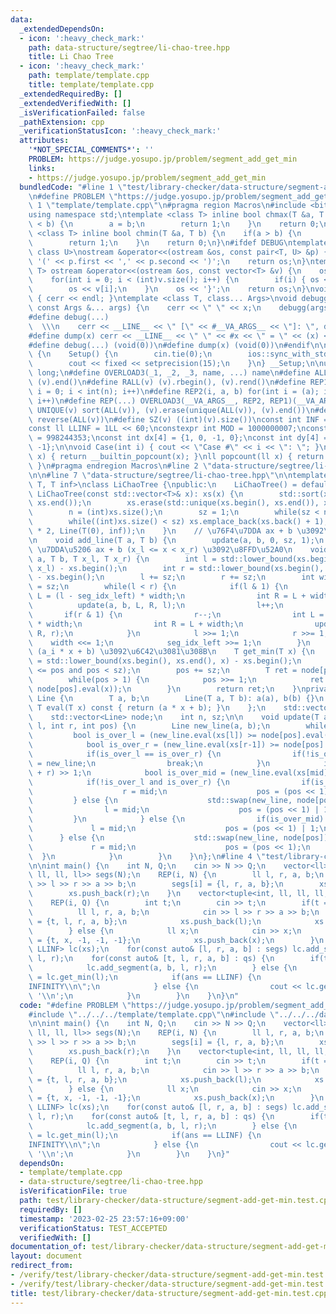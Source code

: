 ```yaml
---
data:
  _extendedDependsOn:
  - icon: ':heavy_check_mark:'
    path: data-structure/segtree/li-chao-tree.hpp
    title: Li Chao Tree
  - icon: ':heavy_check_mark:'
    path: template/template.cpp
    title: template/template.cpp
  _extendedRequiredBy: []
  _extendedVerifiedWith: []
  _isVerificationFailed: false
  _pathExtension: cpp
  _verificationStatusIcon: ':heavy_check_mark:'
  attributes:
    '*NOT_SPECIAL_COMMENTS*': ''
    PROBLEM: https://judge.yosupo.jp/problem/segment_add_get_min
    links:
    - https://judge.yosupo.jp/problem/segment_add_get_min
  bundledCode: "#line 1 \"test/library-checker/data-structure/segment-add-get-min.test.cpp\"\
    \n#define PROBLEM \"https://judge.yosupo.jp/problem/segment_add_get_min\"\n#line\
    \ 1 \"template/template.cpp\"\n#pragma region Macros\n#include <bits/stdc++.h>\n\
    using namespace std;\ntemplate <class T> inline bool chmax(T &a, T b) {\n    if(a\
    \ < b) {\n        a = b;\n        return 1;\n    }\n    return 0;\n}\ntemplate\
    \ <class T> inline bool chmin(T &a, T b) {\n    if(a > b) {\n        a = b;\n\
    \        return 1;\n    }\n    return 0;\n}\n#ifdef DEBUG\ntemplate <class T,\
    \ class U>\nostream &operator<<(ostream &os, const pair<T, U> &p) {\n    os <<\
    \ '(' << p.first << ',' << p.second << ')';\n    return os;\n}\ntemplate <class\
    \ T> ostream &operator<<(ostream &os, const vector<T> &v) {\n    os << '{';\n\
    \    for(int i = 0; i < (int)v.size(); i++) {\n        if(i) { os << ','; }\n\
    \        os << v[i];\n    }\n    os << '}';\n    return os;\n}\nvoid debugg()\
    \ { cerr << endl; }\ntemplate <class T, class... Args>\nvoid debugg(const T &x,\
    \ const Args &... args) {\n    cerr << \" \" << x;\n    debugg(args...);\n}\n\
    #define debug(...)                                                           \
    \  \\\n    cerr << __LINE__ << \" [\" << #__VA_ARGS__ << \"]: \", debugg(__VA_ARGS__)\n\
    #define dump(x) cerr << __LINE__ << \" \" << #x << \" = \" << (x) << endl\n#else\n\
    #define debug(...) (void(0))\n#define dump(x) (void(0))\n#endif\n\nstruct Setup\
    \ {\n    Setup() {\n        cin.tie(0);\n        ios::sync_with_stdio(false);\n\
    \        cout << fixed << setprecision(15);\n    }\n} __Setup;\n\nusing ll = long\
    \ long;\n#define OVERLOAD3(_1, _2, _3, name, ...) name\n#define ALL(v) (v).begin(),\
    \ (v).end()\n#define RALL(v) (v).rbegin(), (v).rend()\n#define REP1(i, n) for(int\
    \ i = 0; i < int(n); i++)\n#define REP2(i, a, b) for(int i = (a); i < int(b);\
    \ i++)\n#define REP(...) OVERLOAD3(__VA_ARGS__, REP2, REP1)(__VA_ARGS__)\n#define\
    \ UNIQUE(v) sort(ALL(v)), (v).erase(unique(ALL(v)), (v).end())\n#define REVERSE(v)\
    \ reverse(ALL(v))\n#define SZ(v) ((int)(v).size())\nconst int INF = 1 << 30;\n\
    const ll LLINF = 1LL << 60;\nconstexpr int MOD = 1000000007;\nconstexpr int MOD2\
    \ = 998244353;\nconst int dx[4] = {1, 0, -1, 0};\nconst int dy[4] = {0, 1, 0,\
    \ -1};\n\nvoid Case(int i) { cout << \"Case #\" << i << \": \"; }\nint popcount(int\
    \ x) { return __builtin_popcount(x); }\nll popcount(ll x) { return __builtin_popcountll(x);\
    \ }\n#pragma endregion Macros\n#line 2 \"data-structure/segtree/li-chao-tree.hpp\"\
    \n\n#line 7 \"data-structure/segtree/li-chao-tree.hpp\"\n\ntemplate <typename\
    \ T, T inf>\nclass LiChaoTree {\npublic:\n    LiChaoTree() = default;\n    explicit\
    \ LiChaoTree(const std::vector<T>& x): xs(x) {\n        std::sort(xs.begin(),\
    \ xs.end());\n        xs.erase(std::unique(xs.begin(), xs.end()), xs.end());\n\
    \        n = (int)xs.size();\n        sz = 1;\n        while(sz < n) sz <<= 1;\n\
    \        while((int)xs.size() < sz) xs.emplace_back(xs.back() + 1);\n        node.resize(sz\
    \ * 2, Line(T(0), inf));\n    }\n    // \u76F4\u7DDA ax + b \u3092\u8FFD\u52A0\
    \n    void add_line(T a, T b) {\n        update(a, b, 0, sz, 1);\n    }\n    //\
    \ \u7DDA\u5206 ax + b (x_l <= x < x_r) \u3092\u8FFD\u52A0\n    void add_segment(T\
    \ a, T b, T x_l, T x_r) {\n        int l = std::lower_bound(xs.begin(), xs.end(),\
    \ x_l) - xs.begin();\n        int r = std::lower_bound(xs.begin(), xs.end(), x_r)\
    \ - xs.begin();\n        l += sz;\n        r += sz;\n        int width = 1, seg_idx_left\
    \ = sz;\n        while(l < r) {\n            if(l & 1) {\n                int\
    \ L = (l - seg_idx_left) * width;\n                int R = L + width;\n      \
    \          update(a, b, L, R, l);\n                l++;\n            }\n     \
    \       if(r & 1) {\n                r--;\n                int L = (r - seg_idx_left)\
    \ * width;\n                int R = L + width;\n                update(a, b, L,\
    \ R, r);\n            }\n            l >>= 1;\n            r >>= 1;\n        \
    \    width <<= 1;\n            seg_idx_left >>= 1;\n        }\n    }\n    // min_{i}\
    \ (a_i * x + b) \u3092\u6C42\u3081\u308B\n    T get_min(T x) {\n        int pos\
    \ = std::lower_bound(xs.begin(), xs.end(), x) - xs.begin();\n        assert(0\
    \ <= pos and pos < sz);\n        pos += sz;\n        T ret = node[pos].eval(x);\n\
    \        while(pos > 1) {\n            pos >>= 1;\n            ret = std::min(ret,\
    \ node[pos].eval(x));\n        }\n        return ret;\n    }\nprivate:\n    struct\
    \ Line {\n        T a, b;\n        Line(T a, T b): a(a), b(b) {}\n        inline\
    \ T eval(T x) const { return (a * x + b); }\n    };\n    std::vector<T> xs;\n\
    \    std::vector<Line> node;\n    int n, sz;\n\n    void update(T a, T b, int\
    \ l, int r, int pos) {\n        Line new_line(a, b);\n        while(1) {\n   \
    \         bool is_over_l = (new_line.eval(xs[l]) >= node[pos].eval(xs[l]));\n\
    \            bool is_over_r = (new_line.eval(xs[r-1]) >= node[pos].eval(xs[r-1]));\n\
    \            if(is_over_l == is_over_r) {\n                if(!is_over_l) node[pos]\
    \ = new_line;\n                break;\n            }\n            int mid = (l\
    \ + r) >> 1;\n            bool is_over_mid = (new_line.eval(xs[mid]) >= node[pos].eval(xs[mid]));\n\
    \            if(!is_over_l and is_over_r) {\n                if(is_over_mid) {\n\
    \                    r = mid;\n                    pos = (pos << 1);\n       \
    \         } else {\n                    std::swap(new_line, node[pos]);\n    \
    \                l = mid;\n                    pos = (pos << 1) | 1;\n       \
    \         }\n            } else {\n                if(is_over_mid) {\n       \
    \             l = mid;\n                    pos = (pos << 1) | 1;\n          \
    \      } else {\n                    std::swap(new_line, node[pos]);\n       \
    \             r = mid;\n                    pos = (pos << 1);\n              \
    \  }\n            }\n        }\n    }\n};\n#line 4 \"test/library-checker/data-structure/segment-add-get-min.test.cpp\"\
    \n\nint main() {\n    int N, Q;\n    cin >> N >> Q;\n    vector<ll> xs;\n    vector<tuple<ll,\
    \ ll, ll, ll>> segs(N);\n    REP(i, N) {\n        ll l, r, a, b;\n        cin\
    \ >> l >> r >> a >> b;\n        segs[i] = {l, r, a, b};\n        xs.push_back(l);\n\
    \        xs.push_back(r);\n    }\n    vector<tuple<int, ll, ll, ll, ll>> qs(Q);\n\
    \    REP(i, Q) {\n        int t;\n        cin >> t;\n        if(t == 0) {\n  \
    \          ll l, r, a, b;\n            cin >> l >> r >> a >> b;\n            qs[i]\
    \ = {t, l, r, a, b};\n            xs.push_back(l);\n            xs.push_back(r);\n\
    \        } else {\n            ll x;\n            cin >> x;\n            qs[i]\
    \ = {t, x, -1, -1, -1};\n            xs.push_back(x);\n        }\n    }\n    LiChaoTree<ll,\
    \ LLINF> lc(xs);\n    for(const auto& [l, r, a, b] : segs) lc.add_segment(a, b,\
    \ l, r);\n    for(const auto& [t, l, r, a, b] : qs) {\n        if(t == 0) {\n\
    \            lc.add_segment(a, b, l, r);\n        } else {\n            ll ans\
    \ = lc.get_min(l);\n            if(ans == LLINF) {\n                cout << \"\
    INFINITY\\n\";\n            } else {\n                cout << lc.get_min(l) <<\
    \ '\\n';\n            }\n        }\n    }\n}\n"
  code: "#define PROBLEM \"https://judge.yosupo.jp/problem/segment_add_get_min\"\n\
    #include \"../../../template/template.cpp\"\n#include \"../../../data-structure/segtree/li-chao-tree.hpp\"\
    \n\nint main() {\n    int N, Q;\n    cin >> N >> Q;\n    vector<ll> xs;\n    vector<tuple<ll,\
    \ ll, ll, ll>> segs(N);\n    REP(i, N) {\n        ll l, r, a, b;\n        cin\
    \ >> l >> r >> a >> b;\n        segs[i] = {l, r, a, b};\n        xs.push_back(l);\n\
    \        xs.push_back(r);\n    }\n    vector<tuple<int, ll, ll, ll, ll>> qs(Q);\n\
    \    REP(i, Q) {\n        int t;\n        cin >> t;\n        if(t == 0) {\n  \
    \          ll l, r, a, b;\n            cin >> l >> r >> a >> b;\n            qs[i]\
    \ = {t, l, r, a, b};\n            xs.push_back(l);\n            xs.push_back(r);\n\
    \        } else {\n            ll x;\n            cin >> x;\n            qs[i]\
    \ = {t, x, -1, -1, -1};\n            xs.push_back(x);\n        }\n    }\n    LiChaoTree<ll,\
    \ LLINF> lc(xs);\n    for(const auto& [l, r, a, b] : segs) lc.add_segment(a, b,\
    \ l, r);\n    for(const auto& [t, l, r, a, b] : qs) {\n        if(t == 0) {\n\
    \            lc.add_segment(a, b, l, r);\n        } else {\n            ll ans\
    \ = lc.get_min(l);\n            if(ans == LLINF) {\n                cout << \"\
    INFINITY\\n\";\n            } else {\n                cout << lc.get_min(l) <<\
    \ '\\n';\n            }\n        }\n    }\n}"
  dependsOn:
  - template/template.cpp
  - data-structure/segtree/li-chao-tree.hpp
  isVerificationFile: true
  path: test/library-checker/data-structure/segment-add-get-min.test.cpp
  requiredBy: []
  timestamp: '2023-02-25 23:57:16+09:00'
  verificationStatus: TEST_ACCEPTED
  verifiedWith: []
documentation_of: test/library-checker/data-structure/segment-add-get-min.test.cpp
layout: document
redirect_from:
- /verify/test/library-checker/data-structure/segment-add-get-min.test.cpp
- /verify/test/library-checker/data-structure/segment-add-get-min.test.cpp.html
title: test/library-checker/data-structure/segment-add-get-min.test.cpp
---
```

